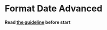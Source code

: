 # Format Date Advanced
**Read [the guideline](https://github.com/MariannaBo/js_task-guideline/blob/master/README.md) before start**

